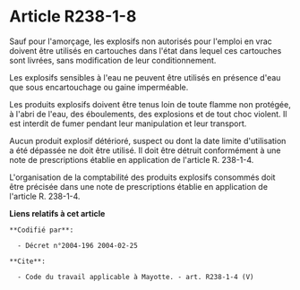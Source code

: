 # Article R238-1-8

Sauf pour l'amorçage, les explosifs non autorisés pour l'emploi en vrac doivent être utilisés en cartouches dans l'état dans
lequel ces cartouches sont livrées, sans modification de leur conditionnement. 

Les explosifs sensibles à l'eau ne peuvent être utilisés en présence d'eau que sous encartouchage ou gaine imperméable. 

Les produits explosifs doivent être tenus loin de toute flamme non protégée, à l'abri de l'eau, des éboulements, des
explosions et de tout choc violent. Il est interdit de fumer pendant leur manipulation et leur transport. 

Aucun produit explosif détérioré, suspect ou dont la date limite d'utilisation a été dépassée ne doit être utilisé. Il doit
être détruit conformément à une note de prescriptions établie en application de l'article R. 238-1-4.

L'organisation de la comptabilité des produits explosifs consommés doit être précisée dans une note de prescriptions établie
en application de l'article R. 238-1-4.

**Liens relatifs à cet article**

	**Codifié par**:

	  - Décret n°2004-196 2004-02-25

	**Cite**:

	  - Code du travail applicable à Mayotte. - art. R238-1-4 (V)

